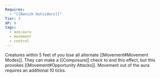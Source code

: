 ```yaml
---
Requires:
  - "[[Banish Outsiders]]"
Tier: 3
XP: 9
tags:
  - aoe/aura
  - movement
  - control
---
```

Creatures within 5 feet of you lose all alternate [[Movement#Movement Modes]]. They can make a [[Composure]] check to end this effect, but this provokes [[Movement#Opportunity Attacks]]. Movement out of the aura requires an additional 10 ticks.